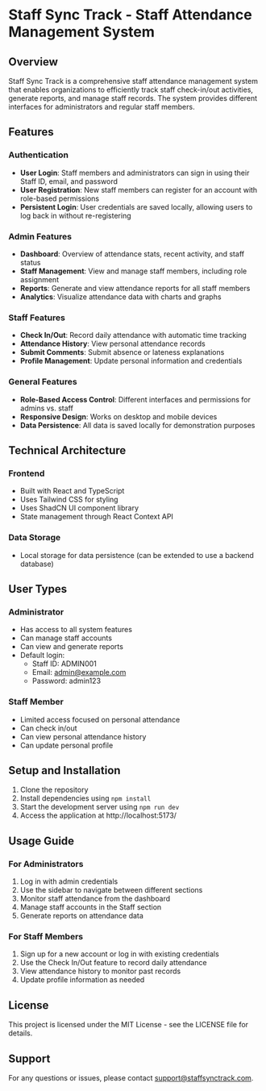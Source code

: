 
# Staff Sync Track - Staff Attendance Management System

## Overview

Staff Sync Track is a comprehensive staff attendance management system that enables organizations to efficiently track staff check-in/out activities, generate reports, and manage staff records. The system provides different interfaces for administrators and regular staff members.

## Features

### Authentication
- **User Login**: Staff members and administrators can sign in using their Staff ID, email, and password
- **User Registration**: New staff members can register for an account with role-based permissions
- **Persistent Login**: User credentials are saved locally, allowing users to log back in without re-registering

### Admin Features
- **Dashboard**: Overview of attendance stats, recent activity, and staff status
- **Staff Management**: View and manage staff members, including role assignment
- **Reports**: Generate and view attendance reports for all staff members
- **Analytics**: Visualize attendance data with charts and graphs

### Staff Features
- **Check In/Out**: Record daily attendance with automatic time tracking
- **Attendance History**: View personal attendance records
- **Submit Comments**: Submit absence or lateness explanations
- **Profile Management**: Update personal information and credentials

### General Features
- **Role-Based Access Control**: Different interfaces and permissions for admins vs. staff
- **Responsive Design**: Works on desktop and mobile devices
- **Data Persistence**: All data is saved locally for demonstration purposes

## Technical Architecture

### Frontend
- Built with React and TypeScript
- Uses Tailwind CSS for styling
- Uses ShadCN UI component library
- State management through React Context API

### Data Storage
- Local storage for data persistence (can be extended to use a backend database)

## User Types

### Administrator
- Has access to all system features
- Can manage staff accounts
- Can view and generate reports
- Default login:
  - Staff ID: ADMIN001
  - Email: admin@example.com
  - Password: admin123

### Staff Member
- Limited access focused on personal attendance
- Can check in/out
- Can view personal attendance history
- Can update personal profile

## Setup and Installation

1. Clone the repository
2. Install dependencies using `npm install`
3. Start the development server using `npm run dev`
4. Access the application at http://localhost:5173/

## Usage Guide

### For Administrators
1. Log in with admin credentials
2. Use the sidebar to navigate between different sections
3. Monitor staff attendance from the dashboard
4. Manage staff accounts in the Staff section
5. Generate reports on attendance data

### For Staff Members
1. Sign up for a new account or log in with existing credentials
2. Use the Check In/Out feature to record daily attendance
3. View attendance history to monitor past records
4. Update profile information as needed

## License

This project is licensed under the MIT License - see the LICENSE file for details.

## Support

For any questions or issues, please contact [support@staffsynctrack.com](mailto:support@staffsynctrack.com).
